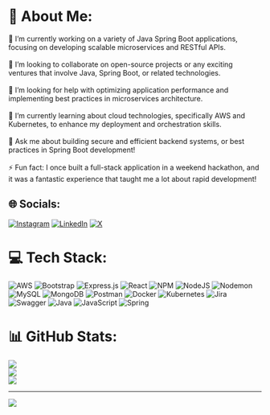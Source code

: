 # 💫 About Me:
🔭 I’m currently working on a variety of Java Spring Boot applications, focusing on developing scalable microservices and RESTful APIs.<br><br>👯 I’m looking to collaborate on open-source projects or any exciting ventures that involve Java, Spring Boot, or related technologies.<br><br>🤝 I’m looking for help with optimizing application performance and implementing best practices in microservices architecture.<br><br>🌱 I’m currently learning about cloud technologies, specifically AWS and Kubernetes, to enhance my deployment and orchestration skills.<br><br>💬 Ask me about building secure and efficient backend systems, or best practices in Spring Boot development!<br><br>⚡ Fun fact: I once built a full-stack application in a weekend hackathon, and it was a fantastic experience that taught me a lot about rapid development!


## 🌐 Socials:
[![Instagram](https://img.shields.io/badge/Instagram-%23E4405F.svg?logo=Instagram&logoColor=white)](https://instagram.com/https://instagram.com/yash.sharma_50?igshid=MzNlNGNkZWQ4Mg==) [![LinkedIn](https://img.shields.io/badge/LinkedIn-%230077B5.svg?logo=linkedin&logoColor=white)](https://linkedin.com/in/https://www.linkedin.com/in/yash-sharma-357064224/) [![X](https://img.shields.io/badge/X-black.svg?logo=X&logoColor=white)](https://x.com/https://x.com/yash7205) 

# 💻 Tech Stack:
![AWS](https://img.shields.io/badge/AWS-%23FF9900.svg?style=for-the-badge&logo=amazon-aws&logoColor=white) ![Bootstrap](https://img.shields.io/badge/bootstrap-%238511FA.svg?style=for-the-badge&logo=bootstrap&logoColor=white) ![Express.js](https://img.shields.io/badge/express.js-%23404d59.svg?style=for-the-badge&logo=express&logoColor=%2361DAFB) ![React](https://img.shields.io/badge/react-%2320232a.svg?style=for-the-badge&logo=react&logoColor=%2361DAFB) ![NPM](https://img.shields.io/badge/NPM-%23CB3837.svg?style=for-the-badge&logo=npm&logoColor=white) ![NodeJS](https://img.shields.io/badge/node.js-6DA55F?style=for-the-badge&logo=node.js&logoColor=white) ![Nodemon](https://img.shields.io/badge/NODEMON-%23323330.svg?style=for-the-badge&logo=nodemon&logoColor=%BBDEAD) ![MySQL](https://img.shields.io/badge/mysql-4479A1.svg?style=for-the-badge&logo=mysql&logoColor=white) ![MongoDB](https://img.shields.io/badge/MongoDB-%234ea94b.svg?style=for-the-badge&logo=mongodb&logoColor=white) ![Postman](https://img.shields.io/badge/Postman-FF6C37?style=for-the-badge&logo=postman&logoColor=white) ![Docker](https://img.shields.io/badge/docker-%230db7ed.svg?style=for-the-badge&logo=docker&logoColor=white) ![Kubernetes](https://img.shields.io/badge/kubernetes-%23326ce5.svg?style=for-the-badge&logo=kubernetes&logoColor=white) ![Jira](https://img.shields.io/badge/jira-%230A0FFF.svg?style=for-the-badge&logo=jira&logoColor=white) ![Swagger](https://img.shields.io/badge/-Swagger-%23Clojure?style=for-the-badge&logo=swagger&logoColor=white) ![Java](https://img.shields.io/badge/java-%23ED8B00.svg?style=for-the-badge&logo=openjdk&logoColor=white) ![JavaScript](https://img.shields.io/badge/javascript-%23323330.svg?style=for-the-badge&logo=javascript&logoColor=%23F7DF1E) ![Spring](https://img.shields.io/badge/spring-%236DB33F.svg?style=for-the-badge&logo=spring&logoColor=white)
# 📊 GitHub Stats:
![](https://github-readme-stats.vercel.app/api?username=yash938&theme=darcula&hide_border=false&include_all_commits=false&count_private=false)<br/>
![](https://github-readme-streak-stats.herokuapp.com/?user=yash938&theme=darcula&hide_border=false)<br/>
![](https://github-readme-stats.vercel.app/api/top-langs/?username=yash938&theme=darcula&hide_border=false&include_all_commits=false&count_private=false&layout=compact)


---
[![](https://visitcount.itsvg.in/api?id=yash938&icon=3&color=0)](https://visitcount.itsvg.in)

<!-- Proudly created with GPRM ( https://gprm.itsvg.in ) -->
